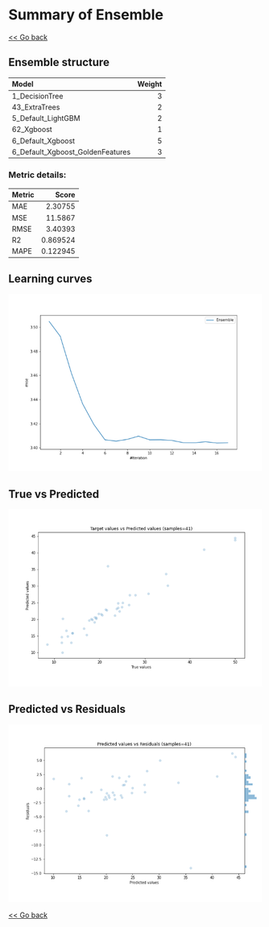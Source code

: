 # Summary of Ensemble

[<< Go back](../README.md)


## Ensemble structure
| Model                            |   Weight |
|:---------------------------------|---------:|
| 1_DecisionTree                   |        3 |
| 43_ExtraTrees                    |        2 |
| 5_Default_LightGBM               |        2 |
| 62_Xgboost                       |        1 |
| 6_Default_Xgboost                |        5 |
| 6_Default_Xgboost_GoldenFeatures |        3 |

### Metric details:
| Metric   |     Score |
|:---------|----------:|
| MAE      |  2.30755  |
| MSE      | 11.5867   |
| RMSE     |  3.40393  |
| R2       |  0.869524 |
| MAPE     |  0.122945 |



## Learning curves
![Learning curves](learning_curves.png)
## True vs Predicted

![True vs Predicted](true_vs_predicted.png)


## Predicted vs Residuals

![Predicted vs Residuals](predicted_vs_residuals.png)



[<< Go back](../README.md)
